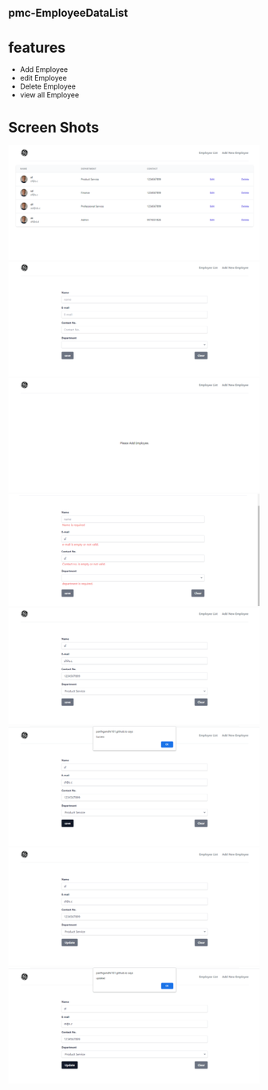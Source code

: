## pmc-EmployeeDataList

# features

- Add Employee
- edit Employee
- Delete Employee
- view all Employee

# Screen Shots

<img src="./src/assets/ss/home.png" alt="">
<img src="./src/assets/ss/addemp.png" alt="">
<img src="./src/assets/ss/noemp.png" alt="">
<img src="./src/assets/ss/error.png" alt="">
<img src="./src/assets/ss/noerror.png" alt="">
<img src="./src/assets/ss/success.png" alt="">
<img src="./src/assets/ss/update.png" alt="">
<img src="./src/assets/ss/updated.png" alt="">
